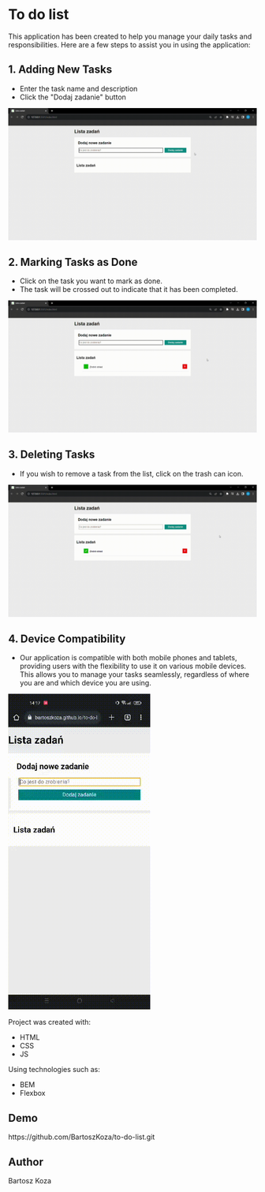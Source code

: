 # To do list
This application has been created to help you manage your daily tasks and responsibilities. Here are a few steps to assist you in using the application:
<h2>1. Adding New Tasks</h2>

* Enter the task name and description
* Click the "Dodaj zadanie" button

![preview](/images/Add_Task.gif/)
<h2>2. Marking Tasks as Done</h2>

* Click on the task you want to mark as done.
* The task will be crossed out to indicate that it has been completed.

![preview](/images/Task_Done.gif/)
<h2>3. Deleting Tasks</h2>

* If you wish to remove a task from the list, click on the trash can icon.

![preview](/images/Delete_Task.gif/)

<h2>4. Device Compatibility</h2>

* Our application is compatible with both mobile phones and tablets, providing users with the flexibility to use it on various mobile devices. This allows you to manage your tasks seamlessly, regardless of where you are and which device you are using.

![preview](/images/Mobile_List.gif/)


Project was created with:
* HTML
* CSS
* JS
  
Using technologies such as:
* BEM
* Flexbox



<h2>Demo</h2>
https://github.com/BartoszKoza/to-do-list.git

<h2>Author</h2>
Bartosz Koza

